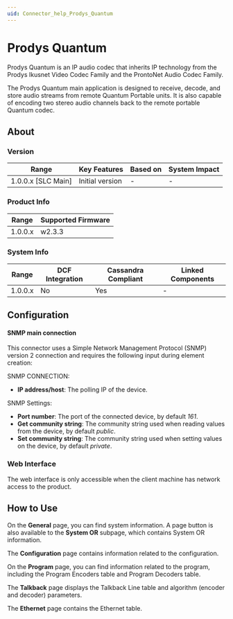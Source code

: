 ```yaml
---
uid: Connector_help_Prodys_Quantum
---
```


# Prodys Quantum

Prodys Quantum is an IP audio codec that inherits IP technology from the Prodys Ikusnet Video Codec Family and the ProntoNet Audio Codec Family.

The Prodys Quantum main application is designed to receive, decode, and store audio streams from remote Quantum Portable units. It is also capable of encoding two stereo audio channels back to the remote portable Quantum codec.

## About

### Version

| **Range**            | **Key Features** | **Based on** | **System Impact** |
|----------------------|------------------|--------------|-------------------|
| 1.0.0.x \[SLC Main\] | Initial version  | \-           | \-                |

### Product Info

| **Range** | **Supported Firmware** |
|-----------|------------------------|
| 1.0.0.x   | w2.3.3                 |

### System Info

| **Range** | **DCF Integration** | **Cassandra Compliant** | **Linked Components** |
|-----------|---------------------|-------------------------|-----------------------|
| 1.0.0.x   | No                  | Yes                     | \-                    |

## Configuration

#### SNMP main connection

This connector uses a Simple Network Management Protocol (SNMP) version 2 connection and requires the following input during element creation:

SNMP CONNECTION:

- **IP address/host**: The polling IP of the device.

SNMP Settings:

- **Port number**: The port of the connected device, by default *161*.
- **Get community string**: The community string used when reading values from the device, by default *public*.
- **Set community string**: The community string used when setting values on the device, by default *private*.

### Web Interface

The web interface is only accessible when the client machine has network access to the product.

## How to Use

On the **General** page, you can find system information. A page button is also available to the **System OR** subpage, which contains System OR information.

The **Configuration** page contains information related to the configuration.

On the **Program** page, you can find information related to the program, including the Program Encoders table and Program Decoders table.

The **Talkback** page displays the Talkback Line table and algorithm (encoder and decoder) parameters.

The **Ethernet** page contains the Ethernet table.
